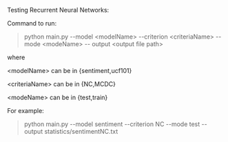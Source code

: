 

Testing Recurrent Neural Networks: 

Command to run: 

> python main.py --model \<modelName> --criterion \<criteriaName> --mode \<modeName> -- output \<output file path>

where 

\<modelName> can be in {sentiment,ucf101}
  
\<criteriaName> can be in {NC,MCDC}
  
\<modeName> can be in {test,train}

For example: 

> python main.py --model sentiment --criterion NC --mode test --output statistics/sentimentNC.txt
